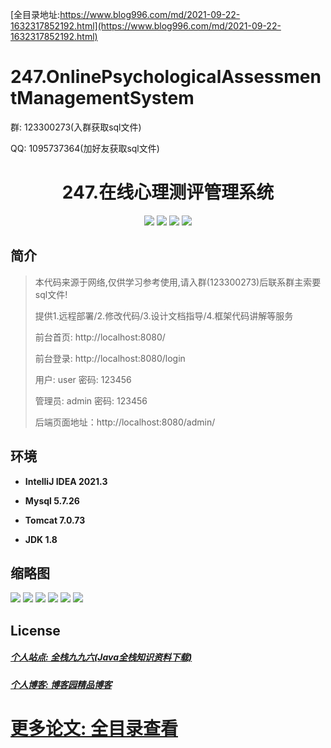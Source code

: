 [全目录地址:https://www.blog996.com/md/2021-09-22-1632317852192.html](https://www.blog996.com/md/2021-09-22-1632317852192.html)
# 247.OnlinePsychologicalAssessmentManagementSystem

<p>群: 123300273(入群获取sql文件)</p>
<p>QQ: 1095737364(加好友获取sql文件)</p>

<p><h1 align="center">247.在线心理测评管理系统</h1></p>


<p align="center">
	<img src="https://img.shields.io/badge/jdk-1.8-orange.svg"/>
    <img src="https://img.shields.io/badge/springboot-5.x-lightgrey.svg"/>
    <img src="https://img.shields.io/badge/html-3.x-blue.svg"/>
    <img src="https://img.shields.io/badge/mybatis-5.x-yellow.svg"/>
</p>

## 简介

> 本代码来源于网络,仅供学习参考使用,请入群(123300273)后联系群主索要sql文件!
>
> 提供1.远程部署/2.修改代码/3.设计文档指导/4.框架代码讲解等服务
>
> 前台首页: http://localhost:8080/
> 
> 前台登录: http://localhost:8080/login
>
> 用户: user 密码: 123456
> 
> 管理员: admin   密码: 123456
>
> 后端页面地址：http://localhost:8080/admin/
>


## 环境

- <b>IntelliJ IDEA 2021.3</b>

- <b>Mysql 5.7.26</b>

- <b>Tomcat 7.0.73</b>

- <b>JDK 1.8</b>




## 缩略图

![](https://img2023.cnblogs.com/blog/588112/202306/588112-20230626202411987-1161371727.png)
![](https://img2023.cnblogs.com/blog/588112/202306/588112-20230626202424780-632255901.png)
![](https://img2023.cnblogs.com/blog/588112/202306/588112-20230626202429104-69490785.png)
![](https://img2023.cnblogs.com/blog/588112/202306/588112-20230626202432843-1331296834.png)
![](https://img2023.cnblogs.com/blog/588112/202306/588112-20230626202436470-124112318.png)
![](https://img2023.cnblogs.com/blog/588112/202306/588112-20230626202440291-1836875899.png)





## License

##### [个人站点: 全栈九九六(Java全栈知识资料下载)](https://www.blog996.com/)
##### [个人博客: 博客园精品博客](https://www.cnblogs.com/yysbolg/)
# [更多论文: 全目录查看](https://www.blog996.com/md/2021-09-22-1632317852192.html)


